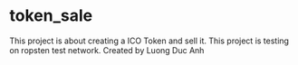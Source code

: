 # token_sale
This project is about creating a ICO Token and sell it.
This project is testing on ropsten test network.
Created by Luong Duc Anh
